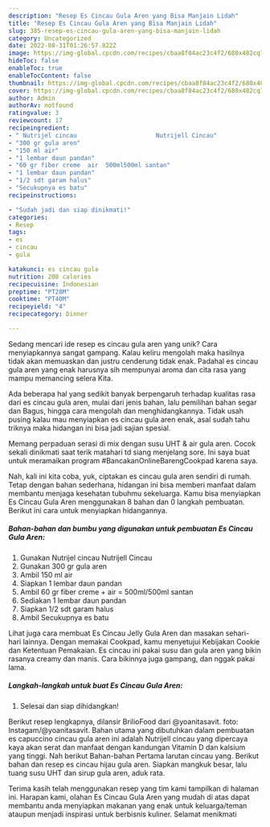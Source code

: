 ```yaml
---
description: "Resep Es Cincau Gula Aren yang Bisa Manjain Lidah"
title: "Resep Es Cincau Gula Aren yang Bisa Manjain Lidah"
slug: 385-resep-es-cincau-gula-aren-yang-bisa-manjain-lidah
category: Uncategorized
date: 2022-08-31T01:26:57.822Z
image: https://img-global.cpcdn.com/recipes/cbaa8f84ac23c4f2/680x482cq70/es-cincau-gula-aren-foto-resep-utama.jpg
hideToc: false
enableToc: true
enableTocContent: false
thumbnail: https://img-global.cpcdn.com/recipes/cbaa8f84ac23c4f2/680x482cq70/es-cincau-gula-aren-foto-resep-utama.jpg
cover: https://img-global.cpcdn.com/recipes/cbaa8f84ac23c4f2/680x482cq70/es-cincau-gula-aren-foto-resep-utama.jpg
author: Admin
authorAv: notfound
ratingvalue: 3
reviewcount: 17
recipeingredient:
- " Nutrijel cincau                      Nutrijell Cincau"
- "300 gr gula aren"
- "150 ml air"
- "1 lembar daun pandan"
- "60 gr fiber creme  air  500ml500ml santan"
- "1 lembar daun pandan"
- "1/2 sdt garam halus"
- "Secukupnya es batu"
recipeinstructions:

- "Sudah jadi dan siap dinikmati!"
categories:
- Resep
tags:
- es
- cincau
- gula

katakunci: es cincau gula 
nutrition: 208 calories
recipecuisine: Indonesian
preptime: "PT28M"
cooktime: "PT40M"
recipeyield: "4"
recipecategory: Dinner

---
```





Sedang mencari ide resep es cincau gula aren yang unik? Cara menyiapkannya sangat gampang. Kalau keliru mengolah maka hasilnya tidak akan memuaskan dan justru cenderung tidak enak. Padahal es cincau gula aren yang enak harusnya sih mempunyai aroma dan cita rasa yang mampu memancing selera Kita.





Ada beberapa hal yang sedikit banyak berpengaruh terhadap kualitas rasa dari es cincau gula aren, mulai dari jenis bahan, lalu pemilihan bahan segar dan Bagus, hingga cara mengolah dan menghidangkannya. Tidak usah pusing kalau mau menyiapkan es cincau gula aren enak,      asal sudah tahu triknya maka hidangan ini bisa jadi sajian spesial.














Memang perpaduan serasi di mix dengan susu UHT &amp; air gula aren. Cocok sekali dinikmati saat terik matahari td siang menjelang sore. Ini saya buat untuk meramaikan program #BancakanOnlineBarengCookpad karena saya.






Nah, kali ini kita coba, yuk, ciptakan es cincau gula aren sendiri di rumah. Tetap dengan bahan sederhana, hidangan ini bisa memberi manfaat dalam membantu menjaga kesehatan tubuhmu sekeluarga. Kamu bisa menyiapkan Es Cincau Gula Aren menggunakan 8 bahan dan 0 langkah pembuatan. Berikut ini cara untuk menyiapkan hidangannya.

<!--inarticleads1-->

##### Bahan-bahan dan bumbu yang digunakan untuk pembuatan Es Cincau Gula Aren:

1. Gunakan  Nutrijel cincau                      Nutrijell Cincau
1. Gunakan 300 gr gula aren
1. Ambil 150 ml air
1. Siapkan 1 lembar daun pandan
1. Ambil 60 gr fiber creme + air = 500ml/500ml santan
1. Sediakan 1 lembar daun pandan
1. Siapkan 1/2 sdt garam halus
1. Ambil Secukupnya es batu


Lihat juga cara membuat Es Cincau Jelly Gula Aren dan masakan sehari-hari lainnya. Dengan memakai Cookpad, kamu menyetujui Kebijakan Cookie dan Ketentuan Pemakaian. Es cincau ini pakai susu dan gula aren yang bikin rasanya creamy dan manis. Cara bikinnya juga gampang, dan nggak pakai lama. 

<!--inarticleads2-->

##### Langkah-langkah untuk buat Es Cincau Gula Aren:


1. Selesai dan siap dihidangkan!

Berikut resep lengkapnya, dilansir BrilioFood dari @yoanitasavit. foto: Instagam/@yoanitasavit. Bahan utama yang dibutuhkan dalam pembuatan es capuccino cincau gula aren ini adalah Nutrijell cincau yang dipercaya kaya akan serat dan manfaat dengan kandungan Vitamin D dan kalsium yang tinggi. Nah berikut Bahan-bahan Pertama larutan cincau yang. Berikut bahan dan resep es cincau hijau gula aren. Siapkan mangkuk besar, lalu tuang susu UHT dan sirup gula aren, aduk rata. 

Terima kasih telah menggunakan resep yang tim kami tampilkan di halaman ini. Harapan kami, olahan Es Cincau Gula Aren yang mudah di atas dapat membantu anda menyiapkan makanan yang enak untuk keluarga/teman ataupun menjadi inspirasi untuk berbisnis kuliner. Selamat menikmati
